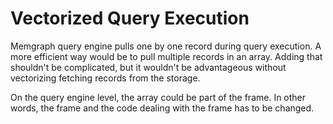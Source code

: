 # Vectorized Query Execution

Memgraph query engine pulls one by one record during query execution. A more
efficient way would be to pull multiple records in an array. Adding that
shouldn't be complicated, but it wouldn't be advantageous without vectorizing
fetching records from the storage.

On the query engine level, the array could be part of the frame. In other
words, the frame and the code dealing with the frame has to be changed.
